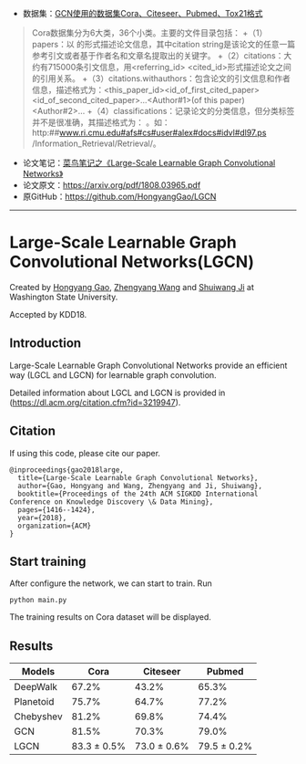 * 数据集：[GCN使用的数据集Cora、Citeseer、Pubmed、Tox21格式](https://blog.csdn.net/yyl424525/article/details/100831452)
> Cora数据集分为6大类，36个小类。主要的文件目录包括：
   +（1）papers：以<id> <filename> <citation string>的形式描述论文信息，其中citation string是该论文的任意一篇参考引文或者基于作者名和文章名提取出的关键字。
   +（2）citations：大约有715000条引文信息，用<referring_id> <cited_id>形式描述论文之间的引用关系。
   +（3）citations.withauthors：包含论文的引文信息和作者信息，描述格式为：<this_paper_id><filename><id_of_first_cited_paper><id_of_second_cited_paper>…<Author#1>(of this paper)<Author#2>…
   +（4）classifications：记录论文的分类信息，但分类标签并不是很准确，其描述格式为：<filename> <classification>。如：http:##www.ri.cmu.edu#afs#cs#user#alex#docs#idvl#dl97.ps    /Information_Retrieval/Retrieval/。

* 论文笔记：[菜鸟笔记之《Large-Scale Learnable Graph Convolutional Networks》](https://www.jianshu.com/p/ada8730913ce)
* 论文原文：https://arxiv.org/pdf/1808.03965.pdf
* 原GitHub：https://github.com/HongyangGao/LGCN

---
# Large-Scale Learnable Graph Convolutional Networks(LGCN)

Created by [Hongyang Gao](http://eecs.wsu.edu/~hgao/), [Zhengyang Wang](http://www.eecs.wsu.edu/~zwang6/) and [Shuiwang Ji](http://www.eecs.wsu.edu/~sji/) at Washington State University.

Accepted by KDD18.

## Introduction

Large-Scale Learnable Graph Convolutional Networks provide an efficient way (LGCL and LGCN) for learnable graph convolution.

Detailed information about LGCL and LGCN is provided in (https://dl.acm.org/citation.cfm?id=3219947).

## Citation

If using this code, please cite our paper.

```
@inproceedings{gao2018large,
  title={Large-Scale Learnable Graph Convolutional Networks},
  author={Gao, Hongyang and Wang, Zhengyang and Ji, Shuiwang},
  booktitle={Proceedings of the 24th ACM SIGKDD International Conference on Knowledge Discovery \& Data Mining},
  pages={1416--1424},
  year={2018},
  organization={ACM}
}
```

## Start training

After configure the network, we can start to train. Run
```
python main.py
```
The training results on Cora dataset will be displayed.


## Results

| Models    | Cora  | Citeseer | Pubmed |
|-----------|-------|----------|--------|
| DeepWalk  | 67.2% | 43.2%    | 65.3%  |
| Planetoid | 75.7% | 64.7%    | 77.2%  |
| Chebyshev | 81.2% | 69.8%    | 74.4%  |
| GCN       | 81.5% | 70.3%    | 79.0%  |
| LGCN      |83.3 ± 0.5% | 73.0 ± 0.6% | 79.5 ± 0.2% |
